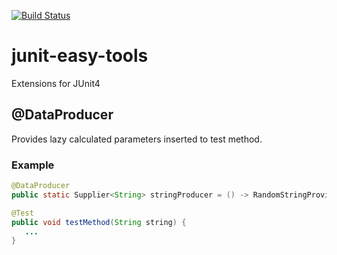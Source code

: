 [![Build Status](https://travis-ci.org/SeriyBg/junit-easy-tools.svg?branch=master)](https://travis-ci.org/SeriyBg/junit-easy-tools)

# junit-easy-tools
Extensions for JUnit4

## @DataProducer
Provides lazy calculated parameters inserted to test method.
### Example

```java
@DataProducer
public static Supplier<String> stringProducer = () -> RandomStringProvider.get();

@Test
public void testMethod(String string) {
   ...
}
```
